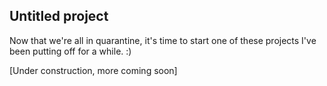 ## Untitled project

Now that we're all in quarantine, it's time to start one of these projects I've been putting off for a while. :)

\[Under construction, more coming soon\]
